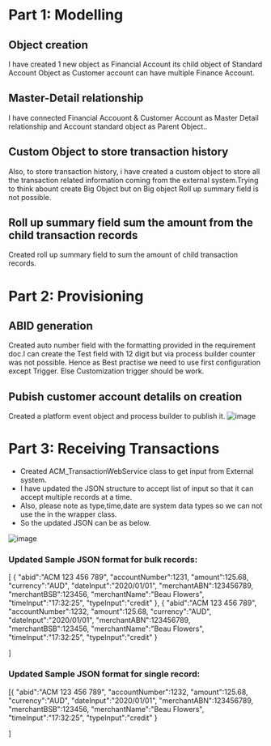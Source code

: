 
# Part 1: Modelling

## Object creation
I have created 1 new object as Financial Account its child object of Standard Account Object as Customer account can have multiple Finance Account.

## Master-Detail relationship
I have connected Financial Accouont & Customer Account as Master Detail relationship and Account standard object as Parent Object..

## Custom Object to store transaction history
Also, to store transaction history, i have created a custom object to store all the transaction related information coming from the external system.Trying to think abount create Big Object but on Big object Roll up summary field is not possible.

## Roll up summary field sum the amount from the child transaction records
Created roll up summary field to sum the amount of child transaction records.


# Part 2: Provisioning

## ABID generation
Created auto number field with the formatting provided in the requirement doc.I can create the Test field with 12 digit but via process builder counter was not possible. Hence as Best practise we need to use first configuration except Trigger. Else Customization trigger should be work.

## Pubish customer account detalils on creation
Created a platform event object and process builder to publish it.
![image](https://user-images.githubusercontent.com/18612751/92447370-78430e80-f1fa-11ea-9cf6-ea0a57b53145.png)



# Part 3: Receiving Transactions

- Created ACM_TransactionWebService class to get input from External system.
- I have updated the JSON structure to accept list of input so that it can accept multiple records at a time.
- Also, please note as type,time,date are system data types so we can not use the in the wrapper class.
- So the updated JSON can be as below.

![image](https://user-images.githubusercontent.com/18612751/92448960-b0e3e780-f1fc-11ea-98a4-50f60b879e69.png)

### Updated Sample JSON format for bulk records:

[
   {
      "abid":"ACM 123 456 789",
      "accountNumber":1231,
      "amount":125.68,
      "currency":"AUD",
      "dateInput":"2020/01/01",
      "merchantABN":123456789,
      "merchantBSB":123456,
      "merchantName":"Beau Flowers",
      "timeInput":"17:32:25",
      "typeInput":"credit"
   },
    {
      "abid":"ACM 123 456 789",
      "accountNumber":1232,
      "amount":125.68,
      "currency":"AUD",
      "dateInput":"2020/01/01",
      "merchantABN":123456789,
      "merchantBSB":123456,
      "merchantName":"Beau Flowers",
      "timeInput":"17:32:25",
      "typeInput":"credit"
   }
   
]

### Updated Sample JSON format for single record:

[{
      "abid":"ACM 123 456 789",
      "accountNumber":1232,
      "amount":125.68,
      "currency":"AUD",
      "dateInput":"2020/01/01",
      "merchantABN":123456789,
      "merchantBSB":123456,
      "merchantName":"Beau Flowers",
      "timeInput":"17:32:25",
      "typeInput":"credit"
   }
   
]
    
   
